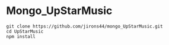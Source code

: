 # Mongo_UpStarMusic



```
git clone https://github.com/jirons44/mongo_UpStarMusic.git
cd UpStarMusic
npm install
```
